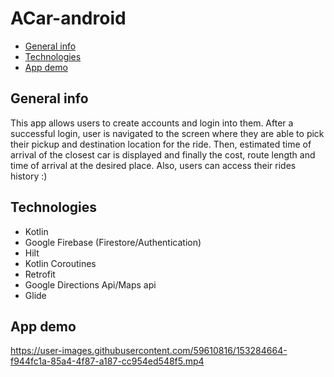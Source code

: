 # ACar-android

* [General info](#general-info)
* [Technologies](#technologies)
* [App demo](#app-demo)

## General info
This app allows users to create accounts and login into them.
After a successful login, user is navigated to the screen where they are able to pick their pickup and destination location for the ride.
Then, estimated time of arrival of the closest car is displayed and finally the cost, route length and time of arrival at the desired place.
Also, users can access their rides history :)

## Technologies
* Kotlin
* Google Firebase (Firestore/Authentication)
* Hilt
* Kotlin Coroutines
* Retrofit
* Google Directions Api/Maps api
* Glide

## App demo
https://user-images.githubusercontent.com/59610816/153284664-f944fc1a-85a4-4f87-a187-cc954ed548f5.mp4

